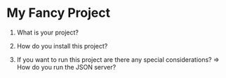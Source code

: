# My Fancy Project

1. What is your project?

2. How do you install this project?

3. If you want to run this project are there any special considerations? => How do you run the JSON server?
